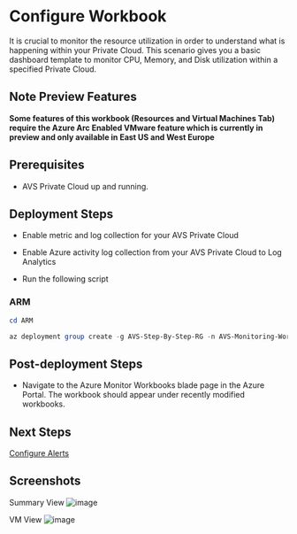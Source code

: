 # Configure Workbook

It is crucial to monitor the resource utilization in order to understand what is happening within your Private Cloud. This scenario gives you a basic dashboard template to monitor CPU, Memory, and Disk utilization within a specified Private Cloud.

## Note Preview Features

**Some features of this workbook (Resources and Virtual Machines Tab) require the Azure Arc Enabled VMware feature which is currently in preview and only available in East US and West Europe**

## Prerequisites

* AVS Private Cloud up and running.

## Deployment Steps

* Enable metric and log collection for your AVS Private Cloud

* Enable Azure activity log collection from your AVS Private Cloud to Log Analytics

* Run the following script

### ARM

```powershell
cd ARM

az deployment group create -g AVS-Step-By-Step-RG -n AVS-Monitoring-Workbook -c -f "AVSWorkbook.deploy.json"
```

## Post-deployment Steps

* Navigate to the Azure Monitor Workbooks blade page in the Azure Portal. The workbook should appear under recently modified workbooks.

## Next Steps

[Configure Alerts](../AVS-Utilization-Alerts/)

## Screenshots

Summary View
![image](https://user-images.githubusercontent.com/50588165/186345393-aecbc021-c449-47f0-ba28-f4ac26554f6e.png)

VM View
![image](https://user-images.githubusercontent.com/50588165/186345524-8db1a634-856f-4d8a-98a7-23641ab5ca7e.png)
